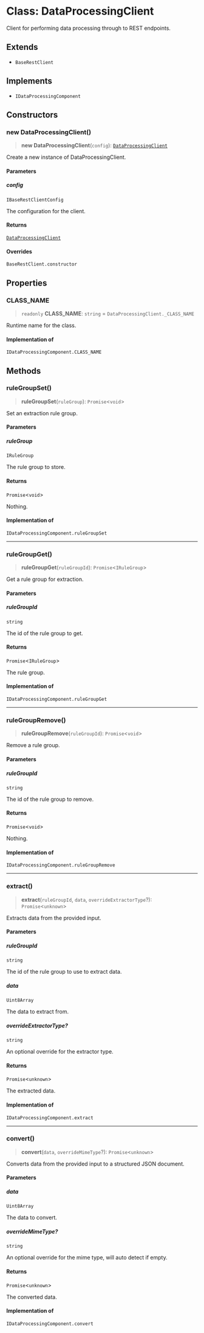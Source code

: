 # Class: DataProcessingClient

Client for performing data processing through to REST endpoints.

## Extends

- `BaseRestClient`

## Implements

- `IDataProcessingComponent`

## Constructors

### new DataProcessingClient()

> **new DataProcessingClient**(`config`): [`DataProcessingClient`](DataProcessingClient.md)

Create a new instance of DataProcessingClient.

#### Parameters

##### config

`IBaseRestClientConfig`

The configuration for the client.

#### Returns

[`DataProcessingClient`](DataProcessingClient.md)

#### Overrides

`BaseRestClient.constructor`

## Properties

### CLASS\_NAME

> `readonly` **CLASS\_NAME**: `string` = `DataProcessingClient._CLASS_NAME`

Runtime name for the class.

#### Implementation of

`IDataProcessingComponent.CLASS_NAME`

## Methods

### ruleGroupSet()

> **ruleGroupSet**(`ruleGroup`): `Promise`\<`void`\>

Set an extraction rule group.

#### Parameters

##### ruleGroup

`IRuleGroup`

The rule group to store.

#### Returns

`Promise`\<`void`\>

Nothing.

#### Implementation of

`IDataProcessingComponent.ruleGroupSet`

***

### ruleGroupGet()

> **ruleGroupGet**(`ruleGroupId`): `Promise`\<`IRuleGroup`\>

Get a rule group for extraction.

#### Parameters

##### ruleGroupId

`string`

The id of the rule group to get.

#### Returns

`Promise`\<`IRuleGroup`\>

The rule group.

#### Implementation of

`IDataProcessingComponent.ruleGroupGet`

***

### ruleGroupRemove()

> **ruleGroupRemove**(`ruleGroupId`): `Promise`\<`void`\>

Remove a rule group.

#### Parameters

##### ruleGroupId

`string`

The id of the rule group to remove.

#### Returns

`Promise`\<`void`\>

Nothing.

#### Implementation of

`IDataProcessingComponent.ruleGroupRemove`

***

### extract()

> **extract**(`ruleGroupId`, `data`, `overrideExtractorType`?): `Promise`\<`unknown`\>

Extracts data from the provided input.

#### Parameters

##### ruleGroupId

`string`

The id of the rule group to use to extract data.

##### data

`Uint8Array`

The data to extract from.

##### overrideExtractorType?

`string`

An optional override for the extractor type.

#### Returns

`Promise`\<`unknown`\>

The extracted data.

#### Implementation of

`IDataProcessingComponent.extract`

***

### convert()

> **convert**(`data`, `overrideMimeType`?): `Promise`\<`unknown`\>

Converts data from the provided input to a structured JSON document.

#### Parameters

##### data

`Uint8Array`

The data to convert.

##### overrideMimeType?

`string`

An optional override for the mime type, will auto detect if empty.

#### Returns

`Promise`\<`unknown`\>

The converted data.

#### Implementation of

`IDataProcessingComponent.convert`
